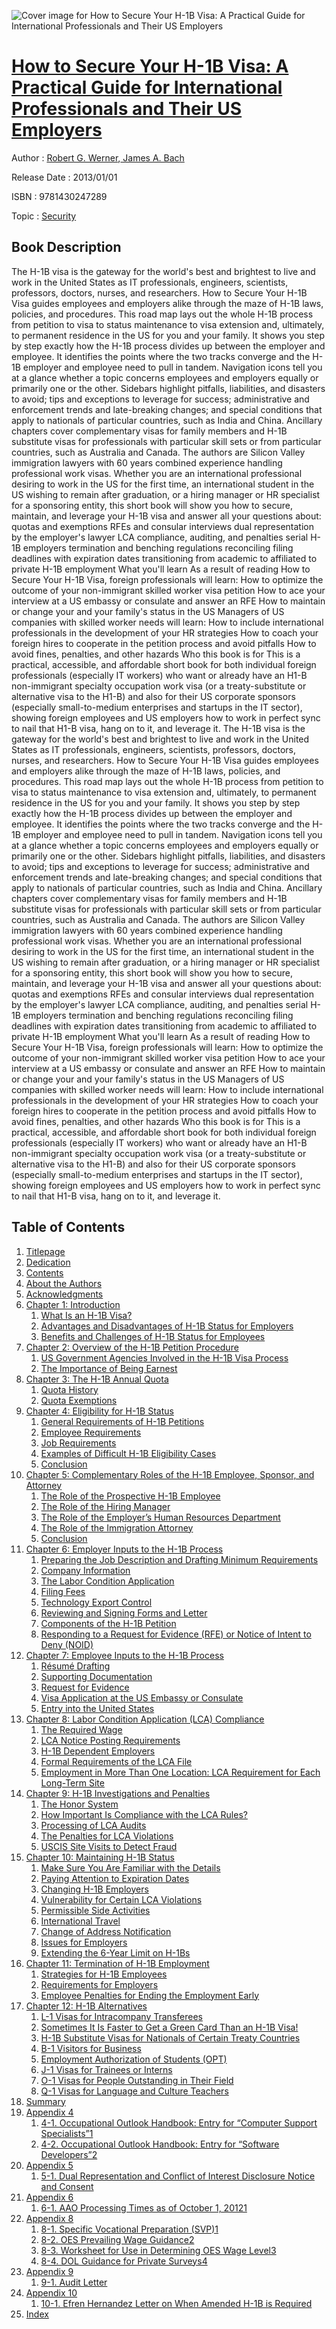 ![Cover image for How to Secure Your H-1B Visa: A Practical Guide for International Professionals and Their US Employers](https://imgdetail.ebookreading.net/cover/cover/security/EB9781430247289.jpg)

[How to Secure Your H-1B Visa: A Practical Guide for International Professionals and Their US Employers](https://ebookreading.net/view/book/How+to+Secure+Your+H-1B+Visa%3A+A+Practical+Guide+for+International+Professionals+and+Their+US+Employers-EB9781430247289_1.html "How to Secure Your H-1B Visa: A Practical Guide for International Professionals and Their US Employers")
====================================================================================================================

Author : [Robert G. Werner](https://ebookreading.net/search/author/Robert+G.+Werner),[ James A. Bach](https://ebookreading.net/search/author/+James+A.+Bach)

Release Date : 2013/01/01

ISBN : 9781430247289

Topic : [Security](https://ebookreading.net/search/category/security)

Book Description
-----------------

The H-1B visa is the gateway for the world's best and brightest to live and work in the United States as IT professionals, engineers, scientists, professors, doctors, nurses, and researchers. How to Secure Your H-1B Visa guides employees and employers alike through the maze of H-1B laws, policies, and procedures. This road map lays out the whole H-1B process from petition to visa to status maintenance to visa extension and, ultimately, to permanent residence in the US for you and your family. It shows you step by step exactly how the H-1B process divides up between the employer and employee. It identifies the points where the two tracks converge and the H-1B employer and employee need to pull in tandem.
Navigation icons tell you at a glance whether a topic concerns employees and employers equally or primarily one or the other. Sidebars highlight pitfalls, liabilities, and disasters to avoid; tips and exceptions to leverage for success; administrative and enforcement trends and late-breaking changes; and special conditions that apply to nationals of particular countries, such as India and China. Ancillary chapters cover complementary visas for family members and H-1B substitute visas for professionals with particular skill sets or from particular countries, such as Australia and Canada.
The authors are Silicon Valley immigration lawyers with 60 years combined experience handling professional work visas. Whether you are an international professional desiring to work in the US for the first time, an international student in the US wishing to remain after graduation, or a hiring manager or HR specialist for a sponsoring entity, this short book will show you how to secure, maintain, and leverage your H-1B visa and answer all your questions about:
quotas and exemptions
RFEs and consular interviews
dual representation by the employer's lawyer
LCA compliance, auditing, and penalties
serial H-1B employers
termination and benching regulations
reconciling filing deadlines with expiration dates
transitioning from academic to affiliated to private H-1B employment
What you'll learn
As a result of reading How to Secure Your H-1B Visa, foreign professionals will learn:
How to optimize the outcome of your non-immigrant skilled worker visa petition
How to ace your interview at a US embassy or consulate and answer an RFE
How to maintain or change your and your family's status in the US
Managers of US companies with skilled worker needs will learn:
How to include international professionals in the development of your HR strategies
How to coach your foreign hires to cooperate in the petition process and avoid pitfalls
How to avoid fines, penalties, and other hazards
Who this book is for
This is a practical, accessible, and affordable short book for both individual foreign professionals (especially IT workers) who want or already have an H1-B non-immigrant specialty occupation work visa (or a treaty-substitute or alternative visa to the H1-B) and also for their US corporate sponsors (especially small-to-medium enterprises and startups in the IT sector), showing foreign employees and US employers how to work in perfect sync to nail that H1-B visa, hang on to it, and leverage it.
              The H-1B visa is the gateway for the world's best and brightest to live and work in the United States as IT professionals, engineers, scientists, professors, doctors, nurses, and researchers. How to Secure Your H-1B Visa guides employees and employers alike through the maze of H-1B laws, policies, and procedures. This road map lays out the whole H-1B process from petition to visa to status maintenance to visa extension and, ultimately, to permanent residence in the US for you and your family. It shows you step by step exactly how the H-1B process divides up between the employer and employee. It identifies the points where the two tracks converge and the H-1B employer and employee need to pull in tandem.
Navigation icons tell you at a glance whether a topic concerns employees and employers equally or primarily one or the other. Sidebars highlight pitfalls, liabilities, and disasters to avoid; tips and exceptions to leverage for success; administrative and enforcement trends and late-breaking changes; and special conditions that apply to nationals of particular countries, such as India and China. Ancillary chapters cover complementary visas for family members and H-1B substitute visas for professionals with particular skill sets or from particular countries, such as Australia and Canada.
The authors are Silicon Valley immigration lawyers with 60 years combined experience handling professional work visas. Whether you are an international professional desiring to work in the US for the first time, an international student in the US wishing to remain after graduation, or a hiring manager or HR specialist for a sponsoring entity, this short book will show you how to secure, maintain, and leverage your H-1B visa and answer all your questions about:
quotas and exemptions
RFEs and consular interviews
dual representation by the employer's lawyer
LCA compliance, auditing, and penalties
serial H-1B employers
termination and benching regulations
reconciling filing deadlines with expiration dates
transitioning from academic to affiliated to private H-1B employment
What you'll learn
As a result of reading How to Secure Your H-1B Visa, foreign professionals will learn:
How to optimize the outcome of your non-immigrant skilled worker visa petition
How to ace your interview at a US embassy or consulate and answer an RFE
How to maintain or change your and your family's status in the US
Managers of US companies with skilled worker needs will learn:
How to include international professionals in the development of your HR strategies
How to coach your foreign hires to cooperate in the petition process and avoid pitfalls
How to avoid fines, penalties, and other hazards
Who this book is for
This is a practical, accessible, and affordable short book for both individual foreign professionals (especially IT workers) who want or already have an H1-B non-immigrant specialty occupation work visa (or a treaty-substitute or alternative visa to the H1-B) and also for their US corporate sponsors (especially small-to-medium enterprises and startups in the IT sector), showing foreign employees and US employers how to work in perfect sync to nail that H1-B visa, hang on to it, and leverage it.
              
Table of Contents
-----------------

1. [Titlepage](https://ebookreading.net/view/book/How+to+Secure+Your+H-1B+Visa%3A+A+Practical+Guide+for+International+Professionals+and+Their+US+Employers-EB9781430247289_2.html)
1. [Dedication](https://ebookreading.net/view/book/How+to+Secure+Your+H-1B+Visa%3A+A+Practical+Guide+for+International+Professionals+and+Their+US+Employers-EB9781430247289_4.html)
1. [Contents](https://ebookreading.net/view/book/How+to+Secure+Your+H-1B+Visa%3A+A+Practical+Guide+for+International+Professionals+and+Their+US+Employers-EB9781430247289_5.html)
1. [About the Authors](https://ebookreading.net/view/book/How+to+Secure+Your+H-1B+Visa%3A+A+Practical+Guide+for+International+Professionals+and+Their+US+Employers-EB9781430247289_6.html)
1. [Acknowledgments](https://ebookreading.net/view/book/How+to+Secure+Your+H-1B+Visa%3A+A+Practical+Guide+for+International+Professionals+and+Their+US+Employers-EB9781430247289_7.html)
1. [Chapter 1: Introduction](https://ebookreading.net/view/book/How+to+Secure+Your+H-1B+Visa%3A+A+Practical+Guide+for+International+Professionals+and+Their+US+Employers-EB9781430247289_8.html#ch1)
    1. [What Is an H-1B Visa?](https://ebookreading.net/view/book/How+to+Secure+Your+H-1B+Visa%3A+A+Practical+Guide+for+International+Professionals+and+Their+US+Employers-EB9781430247289_8.html#s0-0)
    1. [Advantages and Disadvantages of H-1B Status for Employers](https://ebookreading.net/view/book/How+to+Secure+Your+H-1B+Visa%3A+A+Practical+Guide+for+International+Professionals+and+Their+US+Employers-EB9781430247289_8.html#s1-1)
    1. [Benefits and Challenges of H-1B Status for Employees](https://ebookreading.net/view/book/How+to+Secure+Your+H-1B+Visa%3A+A+Practical+Guide+for+International+Professionals+and+Their+US+Employers-EB9781430247289_8.html#s2-2)
1. [Chapter 2: Overview of the H-1B Petition Procedure](https://ebookreading.net/view/book/How+to+Secure+Your+H-1B+Visa%3A+A+Practical+Guide+for+International+Professionals+and+Their+US+Employers-EB9781430247289_9.html#ch2)
    1. [US Government Agencies Involved in the H-1B Visa Process](https://ebookreading.net/view/book/How+to+Secure+Your+H-1B+Visa%3A+A+Practical+Guide+for+International+Professionals+and+Their+US+Employers-EB9781430247289_9.html#s3-3)
    1. [The Importance of Being Earnest](https://ebookreading.net/view/book/How+to+Secure+Your+H-1B+Visa%3A+A+Practical+Guide+for+International+Professionals+and+Their+US+Employers-EB9781430247289_9.html#s4-4)
1. [Chapter 3: The H-1B Annual Quota](https://ebookreading.net/view/book/How+to+Secure+Your+H-1B+Visa%3A+A+Practical+Guide+for+International+Professionals+and+Their+US+Employers-EB9781430247289_10.html#ch3)
    1. [Quota History](https://ebookreading.net/view/book/How+to+Secure+Your+H-1B+Visa%3A+A+Practical+Guide+for+International+Professionals+and+Their+US+Employers-EB9781430247289_10.html#s5-5)
    1. [Quota Exemptions](https://ebookreading.net/view/book/How+to+Secure+Your+H-1B+Visa%3A+A+Practical+Guide+for+International+Professionals+and+Their+US+Employers-EB9781430247289_10.html#s6-6)
1. [Chapter 4: Eligibility for H-1B Status](https://ebookreading.net/view/book/How+to+Secure+Your+H-1B+Visa%3A+A+Practical+Guide+for+International+Professionals+and+Their+US+Employers-EB9781430247289_11.html#ch4)
    1. [General Requirements of H-1B Petitions](https://ebookreading.net/view/book/How+to+Secure+Your+H-1B+Visa%3A+A+Practical+Guide+for+International+Professionals+and+Their+US+Employers-EB9781430247289_11.html#s7-7)
    1. [Employee Requirements](https://ebookreading.net/view/book/How+to+Secure+Your+H-1B+Visa%3A+A+Practical+Guide+for+International+Professionals+and+Their+US+Employers-EB9781430247289_11.html#s8-8)
    1. [Job Requirements](https://ebookreading.net/view/book/How+to+Secure+Your+H-1B+Visa%3A+A+Practical+Guide+for+International+Professionals+and+Their+US+Employers-EB9781430247289_11.html#s9-9)
    1. [Examples of Difficult H-1B Eligibility Cases](https://ebookreading.net/view/book/How+to+Secure+Your+H-1B+Visa%3A+A+Practical+Guide+for+International+Professionals+and+Their+US+Employers-EB9781430247289_11.html#s10-10)
    1. [Conclusion](https://ebookreading.net/view/book/How+to+Secure+Your+H-1B+Visa%3A+A+Practical+Guide+for+International+Professionals+and+Their+US+Employers-EB9781430247289_11.html#s11-11)
1. [Chapter 5: Complementary Roles of the H-1B Employee, Sponsor, and Attorney](https://ebookreading.net/view/book/How+to+Secure+Your+H-1B+Visa%3A+A+Practical+Guide+for+International+Professionals+and+Their+US+Employers-EB9781430247289_12.html#ch5)
    1. [The Role of the Prospective H-1B Employee](https://ebookreading.net/view/book/How+to+Secure+Your+H-1B+Visa%3A+A+Practical+Guide+for+International+Professionals+and+Their+US+Employers-EB9781430247289_12.html#s12-12)
    1. [The Role of the Hiring Manager](https://ebookreading.net/view/book/How+to+Secure+Your+H-1B+Visa%3A+A+Practical+Guide+for+International+Professionals+and+Their+US+Employers-EB9781430247289_12.html#s13-13)
    1. [The Role of the Employer’s Human Resources Department](https://ebookreading.net/view/book/How+to+Secure+Your+H-1B+Visa%3A+A+Practical+Guide+for+International+Professionals+and+Their+US+Employers-EB9781430247289_12.html#s14-14)
    1. [The Role of the Immigration Attorney](https://ebookreading.net/view/book/How+to+Secure+Your+H-1B+Visa%3A+A+Practical+Guide+for+International+Professionals+and+Their+US+Employers-EB9781430247289_12.html#s15-15)
    1. [Conclusion](https://ebookreading.net/view/book/How+to+Secure+Your+H-1B+Visa%3A+A+Practical+Guide+for+International+Professionals+and+Their+US+Employers-EB9781430247289_12.html#s16-16)
1. [Chapter 6: Employer Inputs to the H-1B Process](https://ebookreading.net/view/book/How+to+Secure+Your+H-1B+Visa%3A+A+Practical+Guide+for+International+Professionals+and+Their+US+Employers-EB9781430247289_13.html#ch6)
    1. [Preparing the Job Description and Drafting Minimum Requirements](https://ebookreading.net/view/book/How+to+Secure+Your+H-1B+Visa%3A+A+Practical+Guide+for+International+Professionals+and+Their+US+Employers-EB9781430247289_13.html#s17-17)
    1. [Company Information](https://ebookreading.net/view/book/How+to+Secure+Your+H-1B+Visa%3A+A+Practical+Guide+for+International+Professionals+and+Their+US+Employers-EB9781430247289_13.html#s18-18)
    1. [The Labor Condition Application ](https://ebookreading.net/view/book/How+to+Secure+Your+H-1B+Visa%3A+A+Practical+Guide+for+International+Professionals+and+Their+US+Employers-EB9781430247289_13.html#s19-19)
    1. [Filing Fees](https://ebookreading.net/view/book/How+to+Secure+Your+H-1B+Visa%3A+A+Practical+Guide+for+International+Professionals+and+Their+US+Employers-EB9781430247289_13.html#s20-20)
    1. [Technology Export Control](https://ebookreading.net/view/book/How+to+Secure+Your+H-1B+Visa%3A+A+Practical+Guide+for+International+Professionals+and+Their+US+Employers-EB9781430247289_13.html#s21-21)
    1. [Reviewing and Signing Forms and Letter](https://ebookreading.net/view/book/How+to+Secure+Your+H-1B+Visa%3A+A+Practical+Guide+for+International+Professionals+and+Their+US+Employers-EB9781430247289_13.html#s22-22)
    1. [Components of the H-1B Petition ](https://ebookreading.net/view/book/How+to+Secure+Your+H-1B+Visa%3A+A+Practical+Guide+for+International+Professionals+and+Their+US+Employers-EB9781430247289_13.html#s23-23)
    1. [Responding to a Request for Evidence (RFE) or Notice of Intent to Deny (NOID)](https://ebookreading.net/view/book/How+to+Secure+Your+H-1B+Visa%3A+A+Practical+Guide+for+International+Professionals+and+Their+US+Employers-EB9781430247289_13.html#s24-24)
1. [Chapter 7: Employee Inputs to the H-1B Process](https://ebookreading.net/view/book/How+to+Secure+Your+H-1B+Visa%3A+A+Practical+Guide+for+International+Professionals+and+Their+US+Employers-EB9781430247289_14.html#ch7)
    1. [Résumé Drafting](https://ebookreading.net/view/book/How+to+Secure+Your+H-1B+Visa%3A+A+Practical+Guide+for+International+Professionals+and+Their+US+Employers-EB9781430247289_14.html#s25-25)
    1. [Supporting Documentation](https://ebookreading.net/view/book/How+to+Secure+Your+H-1B+Visa%3A+A+Practical+Guide+for+International+Professionals+and+Their+US+Employers-EB9781430247289_14.html#s26-26)
    1. [Request for Evidence](https://ebookreading.net/view/book/How+to+Secure+Your+H-1B+Visa%3A+A+Practical+Guide+for+International+Professionals+and+Their+US+Employers-EB9781430247289_14.html#s27-27)
    1. [Visa Application at the US Embassy or Consulate](https://ebookreading.net/view/book/How+to+Secure+Your+H-1B+Visa%3A+A+Practical+Guide+for+International+Professionals+and+Their+US+Employers-EB9781430247289_14.html#s28-28)
    1. [Entry into the United States](https://ebookreading.net/view/book/How+to+Secure+Your+H-1B+Visa%3A+A+Practical+Guide+for+International+Professionals+and+Their+US+Employers-EB9781430247289_14.html#s29-29)
1. [Chapter 8: Labor Condition Application (LCA) Compliance](https://ebookreading.net/view/book/How+to+Secure+Your+H-1B+Visa%3A+A+Practical+Guide+for+International+Professionals+and+Their+US+Employers-EB9781430247289_15.html#ch8)
    1. [The Required Wage](https://ebookreading.net/view/book/How+to+Secure+Your+H-1B+Visa%3A+A+Practical+Guide+for+International+Professionals+and+Their+US+Employers-EB9781430247289_15.html#s30-30)
    1. [LCA Notice Posting Requirements ](https://ebookreading.net/view/book/How+to+Secure+Your+H-1B+Visa%3A+A+Practical+Guide+for+International+Professionals+and+Their+US+Employers-EB9781430247289_15.html#s31-31)
    1. [H-1B Dependent Employers](https://ebookreading.net/view/book/How+to+Secure+Your+H-1B+Visa%3A+A+Practical+Guide+for+International+Professionals+and+Their+US+Employers-EB9781430247289_15.html#s32-32)
    1. [Formal Requirements of the LCA File](https://ebookreading.net/view/book/How+to+Secure+Your+H-1B+Visa%3A+A+Practical+Guide+for+International+Professionals+and+Their+US+Employers-EB9781430247289_15.html#s33-33)
    1. [Employment in More Than One Location: LCA Requirement for Each Long-Term Site ](https://ebookreading.net/view/book/How+to+Secure+Your+H-1B+Visa%3A+A+Practical+Guide+for+International+Professionals+and+Their+US+Employers-EB9781430247289_15.html#s34-34)
1. [Chapter 9: H-1B Investigations and Penalties](https://ebookreading.net/view/book/How+to+Secure+Your+H-1B+Visa%3A+A+Practical+Guide+for+International+Professionals+and+Their+US+Employers-EB9781430247289_16.html#ch9)
    1. [The Honor System](https://ebookreading.net/view/book/How+to+Secure+Your+H-1B+Visa%3A+A+Practical+Guide+for+International+Professionals+and+Their+US+Employers-EB9781430247289_16.html#s35-35)
    1. [How Important Is Compliance with the LCA Rules?](https://ebookreading.net/view/book/How+to+Secure+Your+H-1B+Visa%3A+A+Practical+Guide+for+International+Professionals+and+Their+US+Employers-EB9781430247289_16.html#s36-36)
    1. [Processing of LCA Audits](https://ebookreading.net/view/book/How+to+Secure+Your+H-1B+Visa%3A+A+Practical+Guide+for+International+Professionals+and+Their+US+Employers-EB9781430247289_16.html#s37-37)
    1. [The Penalties for LCA Violations](https://ebookreading.net/view/book/How+to+Secure+Your+H-1B+Visa%3A+A+Practical+Guide+for+International+Professionals+and+Their+US+Employers-EB9781430247289_16.html#s38-38)
    1. [USCIS Site Visits to Detect Fraud](https://ebookreading.net/view/book/How+to+Secure+Your+H-1B+Visa%3A+A+Practical+Guide+for+International+Professionals+and+Their+US+Employers-EB9781430247289_16.html#s39-39)
1. [Chapter 10: Maintaining H-1B Status](https://ebookreading.net/view/book/How+to+Secure+Your+H-1B+Visa%3A+A+Practical+Guide+for+International+Professionals+and+Their+US+Employers-EB9781430247289_17.html#ch10)
    1. [Make Sure You Are Familiar with the Details](https://ebookreading.net/view/book/How+to+Secure+Your+H-1B+Visa%3A+A+Practical+Guide+for+International+Professionals+and+Their+US+Employers-EB9781430247289_17.html#s40-40)
    1. [Paying Attention to Expiration Dates](https://ebookreading.net/view/book/How+to+Secure+Your+H-1B+Visa%3A+A+Practical+Guide+for+International+Professionals+and+Their+US+Employers-EB9781430247289_17.html#s41-41)
    1. [Changing H-1B Employers](https://ebookreading.net/view/book/How+to+Secure+Your+H-1B+Visa%3A+A+Practical+Guide+for+International+Professionals+and+Their+US+Employers-EB9781430247289_17.html#s42-42)
    1. [Vulnerability for Certain LCA Violations](https://ebookreading.net/view/book/How+to+Secure+Your+H-1B+Visa%3A+A+Practical+Guide+for+International+Professionals+and+Their+US+Employers-EB9781430247289_17.html#s43-43)
    1. [Permissible Side Activities](https://ebookreading.net/view/book/How+to+Secure+Your+H-1B+Visa%3A+A+Practical+Guide+for+International+Professionals+and+Their+US+Employers-EB9781430247289_17.html#s44-44)
    1. [International Travel](https://ebookreading.net/view/book/How+to+Secure+Your+H-1B+Visa%3A+A+Practical+Guide+for+International+Professionals+and+Their+US+Employers-EB9781430247289_17.html#s45-45)
    1. [Change of Address Notification](https://ebookreading.net/view/book/How+to+Secure+Your+H-1B+Visa%3A+A+Practical+Guide+for+International+Professionals+and+Their+US+Employers-EB9781430247289_17.html#s46-46)
    1. [Issues for Employers](https://ebookreading.net/view/book/How+to+Secure+Your+H-1B+Visa%3A+A+Practical+Guide+for+International+Professionals+and+Their+US+Employers-EB9781430247289_17.html#s47-47)
    1. [Extending the 6-Year Limit on H-1Bs](https://ebookreading.net/view/book/How+to+Secure+Your+H-1B+Visa%3A+A+Practical+Guide+for+International+Professionals+and+Their+US+Employers-EB9781430247289_17.html#s48-48)
1. [Chapter 11: Termination of H-1B Employment](https://ebookreading.net/view/book/How+to+Secure+Your+H-1B+Visa%3A+A+Practical+Guide+for+International+Professionals+and+Their+US+Employers-EB9781430247289_18.html#ch11)
    1. [Strategies for H-1B Employees](https://ebookreading.net/view/book/How+to+Secure+Your+H-1B+Visa%3A+A+Practical+Guide+for+International+Professionals+and+Their+US+Employers-EB9781430247289_18.html#s49-49)
    1. [Requirements for Employers](https://ebookreading.net/view/book/How+to+Secure+Your+H-1B+Visa%3A+A+Practical+Guide+for+International+Professionals+and+Their+US+Employers-EB9781430247289_18.html#s50-50)
    1. [Employee Penalties for Ending the Employment Early](https://ebookreading.net/view/book/How+to+Secure+Your+H-1B+Visa%3A+A+Practical+Guide+for+International+Professionals+and+Their+US+Employers-EB9781430247289_18.html#s51-51)
1. [Chapter 12: H-1B Alternatives](https://ebookreading.net/view/book/How+to+Secure+Your+H-1B+Visa%3A+A+Practical+Guide+for+International+Professionals+and+Their+US+Employers-EB9781430247289_19.html#ch12)
    1. [L-1 Visas for Intracompany Transferees](https://ebookreading.net/view/book/How+to+Secure+Your+H-1B+Visa%3A+A+Practical+Guide+for+International+Professionals+and+Their+US+Employers-EB9781430247289_19.html#s52-52)
    1. [Sometimes It Is Faster to Get a Green Card Than an H-1B Visa!](https://ebookreading.net/view/book/How+to+Secure+Your+H-1B+Visa%3A+A+Practical+Guide+for+International+Professionals+and+Their+US+Employers-EB9781430247289_19.html#s53-53)
    1. [H-1B Substitute Visas for Nationals of Certain Treaty Countries](https://ebookreading.net/view/book/How+to+Secure+Your+H-1B+Visa%3A+A+Practical+Guide+for+International+Professionals+and+Their+US+Employers-EB9781430247289_19.html#s54-54)
    1. [B-1 Visitors for Business](https://ebookreading.net/view/book/How+to+Secure+Your+H-1B+Visa%3A+A+Practical+Guide+for+International+Professionals+and+Their+US+Employers-EB9781430247289_19.html#s55-55)
    1. [Employment Authorization of Students (OPT)](https://ebookreading.net/view/book/How+to+Secure+Your+H-1B+Visa%3A+A+Practical+Guide+for+International+Professionals+and+Their+US+Employers-EB9781430247289_19.html#s56-56)
    1. [J-1 Visas for Trainees or Interns](https://ebookreading.net/view/book/How+to+Secure+Your+H-1B+Visa%3A+A+Practical+Guide+for+International+Professionals+and+Their+US+Employers-EB9781430247289_19.html#s57-57)
    1. [O-1 Visas for People Outstanding in Their Field](https://ebookreading.net/view/book/How+to+Secure+Your+H-1B+Visa%3A+A+Practical+Guide+for+International+Professionals+and+Their+US+Employers-EB9781430247289_19.html#s58-58)
    1. [Q-1 Visas for Language and Culture Teachers ](https://ebookreading.net/view/book/How+to+Secure+Your+H-1B+Visa%3A+A+Practical+Guide+for+International+Professionals+and+Their+US+Employers-EB9781430247289_19.html#s59-59)
1. [Summary](https://ebookreading.net/view/book/How+to+Secure+Your+H-1B+Visa%3A+A+Practical+Guide+for+International+Professionals+and+Their+US+Employers-EB9781430247289_20.html#summary)
1. [Appendix 4](https://ebookreading.net/view/book/How+to+Secure+Your+H-1B+Visa%3A+A+Practical+Guide+for+International+Professionals+and+Their+US+Employers-EB9781430247289_21.html#app4)
    1. [4-1. Occupational Outlook Handbook: Entry for “Computer Support Specialists”1](https://ebookreading.net/view/book/How+to+Secure+Your+H-1B+Visa%3A+A+Practical+Guide+for+International+Professionals+and+Their+US+Employers-EB9781430247289_21.html#app4-1)
    1. [4-2. Occupational Outlook Handbook: Entry for “Software Developers”2](https://ebookreading.net/view/book/How+to+Secure+Your+H-1B+Visa%3A+A+Practical+Guide+for+International+Professionals+and+Their+US+Employers-EB9781430247289_21.html#app4-2)
1. [Appendix 5](https://ebookreading.net/view/book/How+to+Secure+Your+H-1B+Visa%3A+A+Practical+Guide+for+International+Professionals+and+Their+US+Employers-EB9781430247289_22.html#app5)
    1. [5-1. Dual Representation and Conflict of Interest Disclosure Notice and Consent](https://ebookreading.net/view/book/How+to+Secure+Your+H-1B+Visa%3A+A+Practical+Guide+for+International+Professionals+and+Their+US+Employers-EB9781430247289_22.html#app5-1)
1. [Appendix 6](https://ebookreading.net/view/book/How+to+Secure+Your+H-1B+Visa%3A+A+Practical+Guide+for+International+Professionals+and+Their+US+Employers-EB9781430247289_23.html#app6)
    1. [6-1. AAO Processing Times as of October 1, 20121](https://ebookreading.net/view/book/How+to+Secure+Your+H-1B+Visa%3A+A+Practical+Guide+for+International+Professionals+and+Their+US+Employers-EB9781430247289_23.html#app6-1)
1. [Appendix 8](https://ebookreading.net/view/book/How+to+Secure+Your+H-1B+Visa%3A+A+Practical+Guide+for+International+Professionals+and+Their+US+Employers-EB9781430247289_24.html#app8)
    1. [8-1. Specific Vocational Preparation (SVP)1](https://ebookreading.net/view/book/How+to+Secure+Your+H-1B+Visa%3A+A+Practical+Guide+for+International+Professionals+and+Their+US+Employers-EB9781430247289_24.html#app8-1)
    1. [8-2. OES Prevailing Wage Guidance2](https://ebookreading.net/view/book/How+to+Secure+Your+H-1B+Visa%3A+A+Practical+Guide+for+International+Professionals+and+Their+US+Employers-EB9781430247289_24.html#app8-2)
    1. [8-3. Worksheet for Use in Determining OES Wage Level3](https://ebookreading.net/view/book/How+to+Secure+Your+H-1B+Visa%3A+A+Practical+Guide+for+International+Professionals+and+Their+US+Employers-EB9781430247289_24.html#app8-3)
    1. [8-4. DOL Guidance for Private Surveys4](https://ebookreading.net/view/book/How+to+Secure+Your+H-1B+Visa%3A+A+Practical+Guide+for+International+Professionals+and+Their+US+Employers-EB9781430247289_24.html#app8-4)
1. [Appendix 9](https://ebookreading.net/view/book/How+to+Secure+Your+H-1B+Visa%3A+A+Practical+Guide+for+International+Professionals+and+Their+US+Employers-EB9781430247289_25.html#app9)
    1. [9-1. Audit Letter](https://ebookreading.net/view/book/How+to+Secure+Your+H-1B+Visa%3A+A+Practical+Guide+for+International+Professionals+and+Their+US+Employers-EB9781430247289_25.html#app9-1)
1. [Appendix 10](https://ebookreading.net/view/book/How+to+Secure+Your+H-1B+Visa%3A+A+Practical+Guide+for+International+Professionals+and+Their+US+Employers-EB9781430247289_26.html#app10)
    1. [10-1. Efren Hernandez Letter on When Amended H-1B is Required](https://ebookreading.net/view/book/How+to+Secure+Your+H-1B+Visa%3A+A+Practical+Guide+for+International+Professionals+and+Their+US+Employers-EB9781430247289_26.html#app10-1)
1. [Index](https://ebookreading.net/view/book/How+to+Secure+Your+H-1B+Visa%3A+A+Practical+Guide+for+International+Professionals+and+Their+US+Employers-EB9781430247289_27.html#index)
